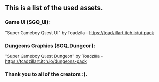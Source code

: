 ## This is a list of the used assets.

### Game UI (SGQ_UI):
"Super Gameboy Quest UI" by Toadzila - https://toadzillart.itch.io/ui-pack

### Dungeons Graphics (SGQ_Dungeon):
"Super Gameboy Quest Dungeon" by Toadzilla - https://toadzillart.itch.io/dungeons-pack


### Thank you to all of the creators :).
